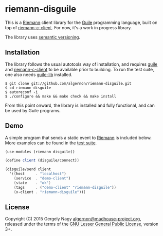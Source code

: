 riemann-disguile
================

This is a [Riemann][riemann] client library for the [Guile][guile]
programming language, built on top of [riemann-c-client][rcc]. For
now, it's a work in progress library.

 [riemann]: http://riemann.io/
 [guile]: http://www.gnu.org/software/guile/
 [rcc]: https://github.com/algernon/riemann-c-client

The library uses [semantic versioning][semver].

 [semver]: http://semver.org/

Installation
------------

The library follows the usual autotools way of installation, and
requires [guile][guile] and [riemann-c-client][rcc] to be available
prior to building. To run the test suite, one also needs
[guile-lib][guile-lib] installed.

 [guile-lib]: http://www.nongnu.org/guile-lib/

    $ git clone git://github.com/algernon/riemann-disguile.git
    $ cd riemann-disguile
    $ autoreconf -i
    $ ./configure && make && make check && make install

From this point onward, the library is installed and fully functional,
and can be used by Guile programs.

Demo
----

A simple program that sends a static event to [Riemann][riemann] is
included below. More examples can be found in the [test suite][tests].

 [tests]: https://github.com/algernon/riemoon/tree/master/tests

```scheme
(use-modules (riemann disguile))

(define client (disguile/connect))

(disguile/send client
  '((host     . "localhost")
    (service  . "demo-client")
    (state    . "ok")
    (tags     . ("demo-client" "riemann-disguile"))
    (x-client . "riemann-disguile")))
```

License
-------

Copyright (C) 2015 Gergely Nagy <algernon@madhouse-project.org>,
released under the terms of the
[GNU Lesser General Public License][lgpl], version 3+.

 [lgpl]: http://www.gnu.org/licenses/lgpl.html

